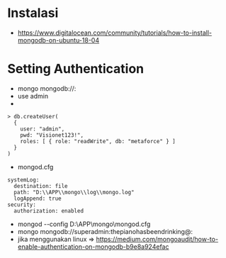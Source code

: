 # Instalasi
- https://www.digitalocean.com/community/tutorials/how-to-install-mongodb-on-ubuntu-18-04
# Setting Authentication
- mongo mongodb://<host>:<port>
- use admin
- 
```
> db.createUser(
  {
    user: "admin",
    pwd: "Visionet123!",
    roles: [ { role: "readWrite", db: "metaforce" } ]
  }
)
```
- mongod.cfg
```
systemLog:
  destination: file
  path: "D:\\APP\\mongo\\log\\mongo.log"
  logAppend: true
security:
  authorization: enabled
```
- mongod --config D:\APP\mongo\mongod.cfg
- mongo mongodb://superadmin:thepianohasbeendrinking@<host>:<port>
- jika menggunakan linux => https://medium.com/mongoaudit/how-to-enable-authentication-on-mongodb-b9e8a924efac

